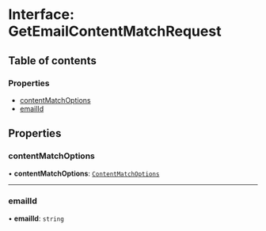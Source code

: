 # Interface: GetEmailContentMatchRequest

## Table of contents

### Properties

- [contentMatchOptions](GetEmailContentMatchRequest.md#contentmatchoptions)
- [emailId](GetEmailContentMatchRequest.md#emailid)

## Properties

### contentMatchOptions

• **contentMatchOptions**: [`ContentMatchOptions`](ContentMatchOptions.md)

___

### emailId

• **emailId**: `string`
